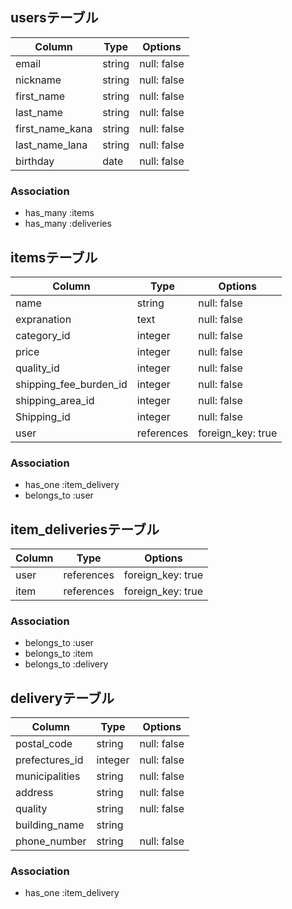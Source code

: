 ## usersテーブル

| Column             | Type       | Options     |
| ------------------ | ---------- | ------------|       
| email              | string     | null: false |
| nickname           | string     | null: false |
| first_name         | string     | null: false |
| last_name          | string     | null: false |
| first_name_kana    | string     | null: false |
| last_name_lana     | string     | null: false |
| birthday           | date       | null: false |

### Association

- has_many :items
- has_many :deliveries

## itemsテーブル

| Column                   | Type       | Options           |
| -------------------------| ---------- | ------------------|
| name                     | string     | null: false       |
| expranation              | text       | null: false       |
| category_id              | integer    | null: false       |
| price                    | integer    | null: false       |
| quality_id               | integer    | null: false       |
| shipping_fee_burden_id   | integer    | null: false       |
| shipping_area_id         | integer    | null: false       |
| Shipping_id              | integer    | null: false       |
| user                     | references | foreign_key: true |

### Association

- has_one :item_delivery
- belongs_to :user

## item_deliveriesテーブル

| Column   | Type       | Options           |
| -------- | ---------- | ----------------- |
| user     | references | foreign_key: true |
| item     | references | foreign_key: true |

### Association

- belongs_to :user
- belongs_to :item
- belongs_to :delivery

## deliveryテーブル

| Column              | Type       | Options           |
| --------------------| ---------- | ----------------- |
| postal_code         | string     | null: false       |
| prefectures_id      | integer    | null: false       |
| municipalities      | string     | null: false       |
| address             | string     | null: false       |
| quality             | string     | null: false       |
| building_name       | string     |                   |
| phone_number        | string     | null: false       |

### Association

- has_one :item_delivery

